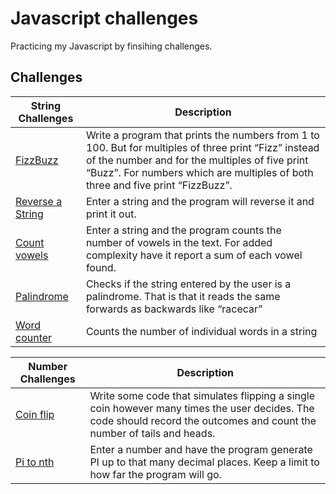 # Javascript challenges
Practicing my Javascript by finsihing challenges.

## Challenges
| String Challenges  |  Description |
|---|---|
| [FizzBuzz](https://github.com/Jake-woods/js-challenges/blob/master/scripts/strings/fizzbuss.js) | Write a program that prints the numbers from 1 to 100. But for multiples of three print “Fizz” instead of the number and for the multiples of five print “Buzz”. For numbers which are multiples of both three and five print “FizzBuzz”.  |
|  [Reverse a String](https://github.com/Jake-woods/js-challenges/blob/master/scripts/strings/reverse-a-string.js) | Enter a string and the program will reverse it and print it out.  |
| [Count vowels](https://github.com/Jake-woods/js-challenges/blob/master/scripts/strings/count-vowels.js)|Enter a string and the program counts the number of vowels in the text. For added complexity have it report a sum of each vowel found. |
| [Palindrome](https://github.com/Jake-woods/js-challenges/blob/master/scripts/strings/palindrome.js)  | Checks if the string entered by the user is a palindrome. That is that it reads the same forwards as backwards like “racecar” |
|[Word counter](https://github.com/Jake-woods/js-challenges/blob/master/scripts/strings/word-counter.js) |Counts the number of individual words in a string |

| Number Challenges  |  Description |
|---|---|
| [Coin flip](https://github.com/Jake-woods/js-challenges/blob/master/scripts/numbers/coin-flip.js) | Write some code that simulates flipping a single coin however many times the user decides. The code should record the outcomes and count the number of tails and heads. |
| [Pi to nth](https://github.com/Jake-woods/js-challenges/blob/master/scripts/numbers/pi-to-nth-digit.js) | Enter a number and have the program generate PI up to that many decimal places. Keep a limit to how far the program will go. |
